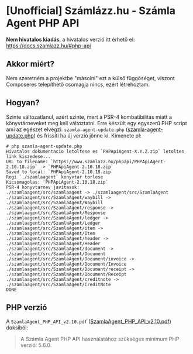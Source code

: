 # [Unofficial] Számlázz.hu - Számla Agent PHP API

**Nem hivatalos kiadás**, a hivatalos verzió itt érhető el: https://docs.szamlazz.hu/#php-api

## Akkor miért?

Nem szeretném a projektbe "másolni" ezt a külső függőséget, viszont Composeres telepíthető csomagja nincs, ezért létrehoztam.

## Hogyan?

Szinte változatlanul, azért szinte, mert a PSR-4 kombatibilitás miatt a könyvtárneveket meg kell változtatni. Erre készült egy egyszerű PHP script ami az egészet elvégzi: `szamla-agent-update.php` ([szamla-agent-update.php](./szamla-agent-update.php)) és frissíti ha új verzió jönne ki. Kimenete pl:

```shell
# php szamla-agent-update.php 
Hivatalos dokumentacio letoltese es `PHPApiAgent-X.Y.Z.zip` letoltes link kiszedese...
URL to filename: `https://www.szamlazz.hu/phpapi/PHPApiAgent-2.10.18.zip` -> `PHPApiAgent-2.10.18.zip`
Saved to local: `PHPApiAgent-2.10.18.zip`
Regi `./szamlaagent` konyvtar torlese
Kicsomagolas: `PHPApiAgent-2.10.18.zip`
PSR-4 konyvtarnev javitasok:
./szamlaagent/src/szamlaagent -> ./szamlaagent/src/SzamlaAgent
./szamlaagent/src/SzamlaAgent/waybill -> ./szamlaagent/src/SzamlaAgent/Waybill
./szamlaagent/src/SzamlaAgent/response -> ./szamlaagent/src/SzamlaAgent/Response
./szamlaagent/src/SzamlaAgent/ledger -> ./szamlaagent/src/SzamlaAgent/Ledger
./szamlaagent/src/SzamlaAgent/item -> ./szamlaagent/src/SzamlaAgent/Item
./szamlaagent/src/SzamlaAgent/header -> ./szamlaagent/src/SzamlaAgent/Header
./szamlaagent/src/SzamlaAgent/document -> ./szamlaagent/src/SzamlaAgent/Document
./szamlaagent/src/SzamlaAgent/Document/invoice -> ./szamlaagent/src/SzamlaAgent/Document/Invoice
./szamlaagent/src/SzamlaAgent/Document/receipt -> ./szamlaagent/src/SzamlaAgent/Document/Receipt
./szamlaagent/src/SzamlaAgent/creditnote -> ./szamlaagent/src/SzamlaAgent/CreditNote
DONE
```

## PHP verzió

A `SzamlaAgent_PHP_API_v2.10.pdf` ([SzamlaAgent_PHP_API_v2.10.pdf](./szamlaagent/docs/SzamlaAgent_PHP_API_v2.10.pdf)) doksiból: 

> A Számla Agent PHP API használatához szükséges minimum PHP verzió: 5.6.0.
